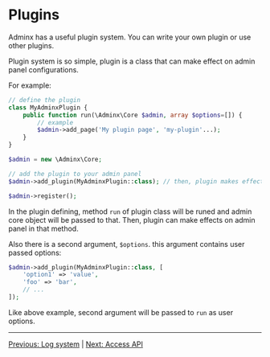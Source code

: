 # Plugins
Adminx has a useful plugin system. You can write your own plugin or use other plugins.

Plugin system is so simple, plugin is a class that can make effect on admin panel configurations.

For example:

```php
// define the plugin
class MyAdminxPlugin {
    public function run(\Adminx\Core $admin, array $options=[]) {
        // example
        $admin->add_page('My plugin page', 'my-plugin'...);
    }
}

$admin = new \Adminx\Core;

// add the plugin to your admin panel
$admin->add_plugin(MyAdminxPlugin::class); // then, plugin makes effects on your admin panel

$admin->register();
```

In the plugin defining, method `run` of plugin class will be runed and admin core object will be
passed to that. Then, plugin can make effects on admin panel in that method.

Also there is a second argument, `$options`. this argument contains user passed options:

```php
$admin->add_plugin(MyAdminxPlugin::class, [
    'option1' => 'value',
    'foo' => 'bar',
    // ...
]);
```

Like above example, second argument will be passed to `run` as user options.

---

[Previous: Log system](05_log_system.md) | [Next: Access API](07_access_api.md)
